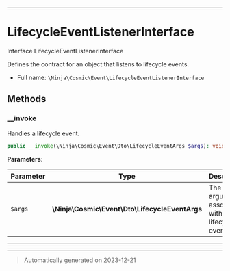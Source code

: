 ***

# LifecycleEventListenerInterface

Interface LifecycleEventListenerInterface

Defines the contract for an object that listens to lifecycle events.

* Full name: `\Ninja\Cosmic\Event\LifecycleEventListenerInterface`



## Methods


### __invoke

Handles a lifecycle event.

```php
public __invoke(\Ninja\Cosmic\Event\Dto\LifecycleEventArgs $args): void
```








**Parameters:**

| Parameter | Type | Description |
|-----------|------|-------------|
| `$args` | **\Ninja\Cosmic\Event\Dto\LifecycleEventArgs** | The arguments associated with the lifecycle event. |





***


***
> Automatically generated on 2023-12-21
